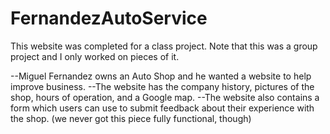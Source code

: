 # FernandezAutoService

This website was completed for a class project. Note that this was a group project and I only worked on pieces of it.

--Miguel Fernandez owns an Auto Shop and he wanted a website to help improve business.
--The website has the company history, pictures of the shop, hours of operation, and a Google map.
--The website also contains a form which users can use to submit feedback about their experience with the shop. (we never got this piece fully functional, though)

